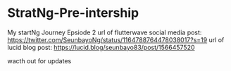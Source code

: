 # StratNg-Pre-intership
My startNg Journey Epsiode 2
url of flutterwave social media post: https://twitter.com/SeunbayoNg/status/1164788764478038017?s=19
url of lucid blog post: https://lucid.blog/seunbayo83/post/1566457520

wacth out for updates
